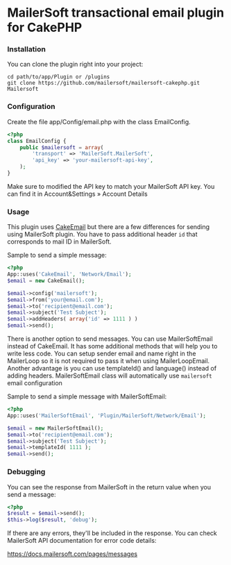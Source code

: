 # MailerSoft transactional email plugin for CakePHP


### Installation

You can clone the plugin right into your project:

```
cd path/to/app/Plugin or /plugins
git clone https://github.com/mailersoft/mailersoft-cakephp.git Mailersoft
```

### Configuration

Create the file app/Config/email.php with the class EmailConfig.

```php
<?php
class EmailConfig {
    public $mailersoft = array(
        'transport' => 'MailerSoft.MailerSoft',
        'api_key' => 'your-mailersoft-api-key',
    );
}
```

Make sure to modified the API key to match your MailerSoft API key. You can find it in Account&Settings » Account Details

### Usage

This plugin uses [CakeEmail](http://book.cakephp.org/2.0/en/core-utility-libraries/email.html) but there are a few differences
for sending using MailerSoft plugin. You have to pass additional header `id` that corresponds to mail ID in MailerSoft.

Sample to send a simple message:

```php
<?php
App::uses('CakeEmail', 'Network/Email');
$email = new CakeEmail();

$email->config('mailersoft');
$email->from('your@email.com');
$email->to('recipient@email.com');
$email->subject('Test Subject');
$email->addHeaders( array('id' => 1111 ) )
$email->send();
```

There is another option to send messages. You can use MailerSoftEmail instead of CakeEmail. 
It has some additional methods that will help you to write less code. 
You can setup sender email and name right in the MailerLoop so it is not required to pass it when using MailerLoopEmail.
Another advantage is you can use templateId() and language() instead of adding headers.
MailerSoftEmail class will automatically use `mailersoft` email configuration

Sample to send a simple message with MailerSoftEmail:

```php
<?php
App::uses('MailerSoftEmail', 'Plugin/MailerSoft/Network/Email');

$email = new MailerSoftEmail();
$email->to('recipient@email.com');
$email->subject('Test Subject');
$email->templateId( 1111 );
$email->send();
```

### Debugging

You can see the response from MailerSoft in the return value when you send a message:

```php
<?php
$result = $email->send();
$this->log($result, 'debug');
```

If there are any errors, they'll be included in the response. You can check MailerSoft API documentation for error code details:

https://docs.mailersoft.com/pages/messages

